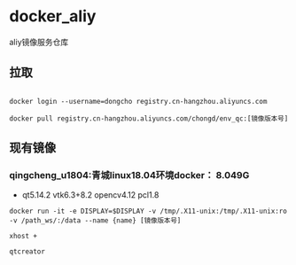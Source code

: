 # docker_aliy

aliy镜像服务仓库

## 拉取

```shell

docker login --username=dongcho registry.cn-hangzhou.aliyuncs.com

docker pull registry.cn-hangzhou.aliyuncs.com/chongd/env_qc:[镜像版本号]
```

## 现有镜像

### qingcheng_u1804:青城linux18.04环境docker： 8.049G
- qt5.14.2 vtk6.3+8.2 opencv4.12 pcl1.8
```shell
docker run -it -e DISPLAY=$DISPLAY -v /tmp/.X11-unix:/tmp/.X11-unix:ro -v /path_ws/:/data --name {name} [镜像版本号]
```
```shell
xhost +
```
```shell
qtcreator
```
